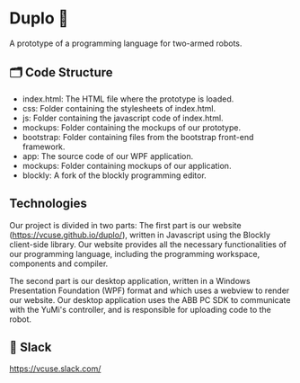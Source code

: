# Duplo :mechanical_arm:	
A prototype of a programming language for two-armed robots.

## :card_index_dividers:	 Code Structure
- index.html: The HTML file where the prototype is loaded.
- css: Folder containing the stylesheets of index.html.
- js: Folder containing the javascript code of index.html.
- mockups: Folder containing the mockups of our prototype.
- bootstrap: Folder containing files from the bootstrap front-end framework.
- app: The source code of our WPF application.
- mockups: Folder containing mockups of our application.
- blockly: A fork of the blockly programming editor.

## Technologies
Our project is divided in two parts: 
The first part is our website (https://vcuse.github.io/duplo/), written in Javascript using the Blockly client-side library. Our website provides all the necessary functionalities of our programming language, including the programming workspace, components and compiler.

The second part is our desktop application, written in a Windows Presentation Foundation (WPF) format and which uses a webview to render our website. Our desktop application uses the ABB PC SDK to communicate with the YuMi's controller, and is responsible for uploading code to the robot. 

## :speech_balloon:	Slack
https://vcuse.slack.com/
